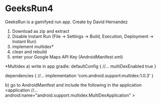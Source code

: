 # GeeksRun4
GeeksRun is a gamifyed run app.
Create by David Hernandez

1) Download as zip and extract
2) Disable Instant Run (File -> Settings -> Build, Execution, Deployment -> Instant Run)
3) implement multidex*
4) clean and rebuild
5) enter your Google Maps API Key (AndroidManifest.xml)


*Multidex
a) write in app gradle:
defaultConfig {
        //...
        multiDexEnabled true
    }
    
dependencies {
  //...
    implementation 'com.android.support:multidex:1.0.3'
}

b) go to AndroidManifest and include the following in the application 
    <application
//...
        android:name="android.support.multidex.MultiDexApplication" >
        
